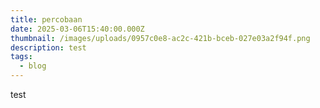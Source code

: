 ```yaml
---
title: percobaan
date: 2025-03-06T15:40:00.000Z
thumbnail: /images/uploads/0957c0e8-ac2c-421b-bceb-027e03a2f94f.png
description: test
tags:
  - blog
---
```

test
